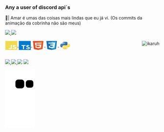 ### Any a user of discord api´s

🍜| Amar é umas das coisas mais lindas que eu já vi.
(Os commits da animação da cobrinha não são meus)

 <div>
  <a href="https://github.com/Ikaruhz">
  <img height="180em" src="https://github-readme-stats.vercel.app/api?username=ikaruhz&show_icons=true&theme=dark&include_all_commits=true&count_private=true"/>
  <img height="180em" src="https://github-readme-stats.vercel.app/api/top-langs/?username=ikaruh&layout=compact&langs_count=7&theme=dark"/>

<div style="display: inline_block"><br>
  <img align="center" alt="Rafa-Js" height="30" width="40" src="https://raw.githubusercontent.com/devicons/devicon/master/icons/javascript/javascript-plain.svg">
  <img align="center" alt="Rafa-Ts" height="30" width="40" src="https://raw.githubusercontent.com/devicons/devicon/master/icons/typescript/typescript-plain.svg">
  <img align="center" alt="Rafa-HTML" height="30" width="40" src="https://raw.githubusercontent.com/devicons/devicon/master/icons/html5/html5-original.svg">
  <img align="center" alt="Rafa-CSS" height="30" width="40" src="https://raw.githubusercontent.com/devicons/devicon/master/icons/css3/css3-original.svg">
  <img align="center" alt="Rafa-Python" height="30" width="40" src="https://raw.githubusercontent.com/devicons/devicon/master/icons/python/python-original.svg">
  <img align="right" alt="ikaruh" src="https://user-images.githubusercontent.com/59300322/130700114-46236529-3866-4b10-abe2-728b1c540dcf.png">
</div>

##

<div>
 <a href="https://www.youtube.com/channel/UC90eBa3_3nvSGpImflarNKA" target="_blank"><img src="https://img.shields.io/badge/YouTube-FF0000?style=for-the-badge&logo=youtube&logoColor=white" target="_blank">
 </a>
 	<a href="https://www.instagram.com/eoikaruh_/" target="_blank"><img src="	https://img.shields.io/badge/Instagram-E4405F?style=for-the-badge&logo=instagram&logoColor=white" target="_blank">
</a>
 <a href="https://discord.gg/PUrzHPUTjC" target="_blank"><img src="https://img.shields.io/badge/Discord-7289DA?style=for-the-badge&logo=discord&logoColor=white" target="_blank"></a> 
  <a href="https://899.carrd.co" target="_blank"><img src="https://img.shields.io/badge/NVIDIA-GTX1650-76B900?style=for-the-badge&logo=nvidia&logoColor=white" target="_blank"></a> 

  ![Snake animation](https://github.com/rafaballerini/rafaballerini/blob/output/github-contribution-grid-snake.svg)
 
</div>

